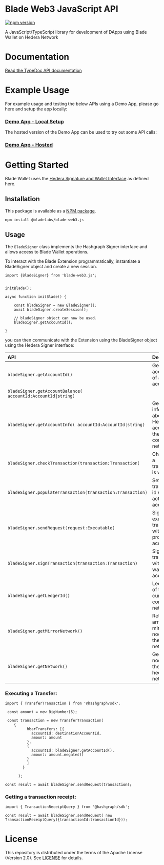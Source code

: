 # Blade Web3 JavaScript API

[![npm version](https://badge.fury.io/js/@bladelabs%2Fblade-web3.js.svg)](https://badge.fury.io/js/@bladelabs%2Fblade-web3.js)

A JavaScript/TypeScript library for development of DApps using Blade Wallet on Hedera Network

# Documentation
[Read the TypeDoc API documentation](https://blade-labs.github.io/blade-web3.js/)

# Example Usage

For example usage and testing the below APIs using a Demo App, please go here and setup the app locally:
### [Demo App - Local Setup](https://github.com/Blade-Labs/wallet-demo)

The hosted version of the Demo App can be used to try out some API calls: 
### [Demo App - Hosted](https://blade-labs.github.io/wallet-demo/)

# Getting Started
Blade Wallet uses the [Hedera Signature and Wallet Interface](https://hips.hedera.com/hip/hip-338) as defined here.

## Installation
This package is available as a [NPM package](https://www.npmjs.com/package/@bladelabs/blade-web3.js).

```
npm install @bladelabs/blade-web3.js
```

## Usage
The `BladeSigner` class implements the Hashgraph Signer interface and allows access to Blade Wallet operations.

To interact with the Blade Extension programmatically, instantiate a BladeSigner object and create a new session.

```
import {BladeSigner} from 'blade-web3.js';


initBlade();

async function initBlade() {

    const bladeSigner = new BladeSigner();
    await bladeSigner.createSession();

    // bladeSigner object can now be used.
    bladeSigner.getAccountId();

}
```

you can then communicate with the Extension using the BladeSigner object using the Hedera Signer interface:

| API                                                           | Description                                                      |
| :------------------------------------------------------------ | :--------------------------------------------------------------- |
| `bladeSigner.getAccountId()`                                  | Get accountId of active account.                                 |
| `bladeSigner.getAccountBalance( accountId:AccountId\|string)` |                                                                  |
| `bladeSigner.getAccountInfo( accountId:AccountId\|string)`    | Get information about a Hedera account on the connected network. |
| `bladeSigner.checkTransaction(transaction:Transaction)`       | Check that a transaction is valid.                               |
| `bladeSigner.populateTransaction(transaction:Transaction)`    | Set transaction id with active account.                          |
| `bladeSigner.sendRequest(request:Executable)`                 | Sign and execute a transaction with provider account.            |
| `bladeSigner.signTransaction(transaction:Transaction)`        | Sign a transaction with active wallet account.                   |
| `bladeSigner.getLedgerId()`                                   | Ledger Id of the currently connected network.                    |
| `bladeSigner.getMirrorNetwork()`                              | Return array of mirror nodes for the current network.            |
| `bladeSigner.getNetwork()`                                    | Get map of nodes for the current hedera network.                 |

### Executing a Transfer:

```
import { TransferTransaction } from '@hashgraph/sdk';

 const amount = new BigNumber(5);

 const transaction = new TransferTransaction(
    {
          hbarTransfers: [{
            accountId: destinationAccountId,
            amount: amount
          },
          {
            accountId: bladeSigner.getAccountId(),
            amount: amount.negated()
          }
          ]
        }

      );

const result = await bladeSigner.sendRequest(transaction);
```

### Getting a transaction receipt:
```
import { TransactionReceiptQuery } from '@hashgraph/sdk';

const result = await bladeSigner.sendRequest( new TransactionReceiptQuery({transactionId:transactionId}));
```
# License
This repository is distributed under the terms of the Apache License (Version 2.0). See [LICENSE](LICENSE) for details.
